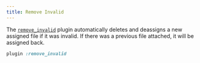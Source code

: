 ```yaml
---
title: Remove Invalid
---
```


The [`remove_invalid`][remove_invalid] plugin automatically deletes and
deassigns a new assigned file if it was invalid. If there was a previous file
attached, it will be assigned back.

```rb
plugin :remove_invalid
```

[remove_invalid]: https://github.com/shrinerb/shrine/blob/master/lib/shrine/plugins/remove_invalid.rb
